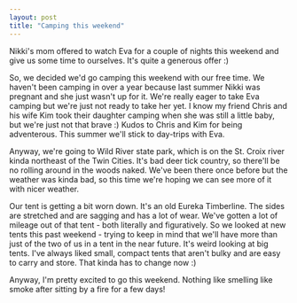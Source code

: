 ```yaml
---
layout: post
title: "Camping this weekend"
---
```


<p>Nikki's mom offered to watch Eva for a couple of nights this weekend and give us some time to ourselves.  It's quite a generous offer :)  </p>
  
<p>So, we decided we'd go camping this weekend with our free time.  We haven't been camping in over a year because last summer Nikki was pregnant and she just wasn't up for it.  We're really eager to take Eva camping but we're just not ready to take her yet.  I know my friend Chris and his wife Kim took their daughter camping when she was still a little baby, but we're just not that brave :)  Kudos to Chris and Kim for being adventerous.  This summer we'll stick to day-trips with Eva.  </p>
  
<p>Anyway, we're going to Wild River state park, which is on the St. Croix river kinda northeast of the Twin Cities.  It's bad deer tick country, so there'll be no rolling around in the woods naked.  We've been there once before but the weather was kinda bad, so this time we're hoping we can see more of it with nicer weather.</p>
  
<p>Our tent is getting a bit worn down.  It's an old Eureka Timberline.  The sides are stretched and are sagging and has a lot of wear.  We've gotten a lot of mileage out of that tent - both literally and figuratively.  So we looked at new tents this past weekend - trying to keep in mind that we'll have more than just of the two of us in a tent in the near future.  It's weird looking at big tents.  I've always liked small, compact tents that aren't bulky and are easy to carry and store.  That kinda has to change now :)  </p>
  
<p>Anyway, I'm pretty excited to go this weekend.  Nothing like smelling like smoke after sitting by a fire for a few days! </p>
 
